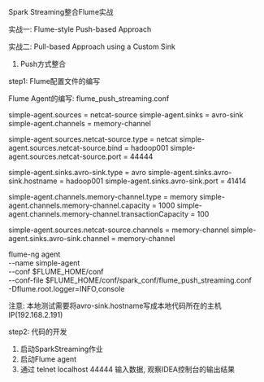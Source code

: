 Spark Streaming整合Flume实战

实战一: Flume-style Push-based Approach

实战二: Pull-based Approach using a Custom Sink



1) Push方式整合

step1: Flume配置文件的编写

Flume Agent的编写: flume_push_streaming.conf

simple-agent.sources = netcat-source
simple-agent.sinks = avro-sink
simple-agent.channels = memory-channel

simple-agent.sources.netcat-source.type = netcat
simple-agent.sources.netcat-source.bind = hadoop001
simple-agent.sources.netcat-source.port = 44444

simple-agent.sinks.avro-sink.type = avro
simple-agent.sinks.avro-sink.hostname = hadoop001
simple-agent.sinks.avro-sink.port = 41414

simple-agent.channels.memory-channel.type = memory
simple-agent.channels.memory-channel.capacity = 1000
simple-agent.channels.memory-channel.transactionCapacity = 100

simple-agent.sources.netcat-source.channels = memory-channel
simple-agent.sinks.avro-sink.channel = memory-channel

flume-ng agent \
--name simple-agent \
--conf $FLUME_HOME/conf \
--conf-file $FLUME_HOME/conf/spark_conf/flume_push_streaming.conf \
-Dflume.root.logger=INFO,console

注意: 本地测试需要将avro-sink.hostname写成本地代码所在的主机IP(192.168.2.191)

step2: 代码的开发
1) 启动SparkStreaming作业
2) 启动Flume agent
3) 通过 telnet localhost 44444 输入数据, 观察IDEA控制台的输出结果





